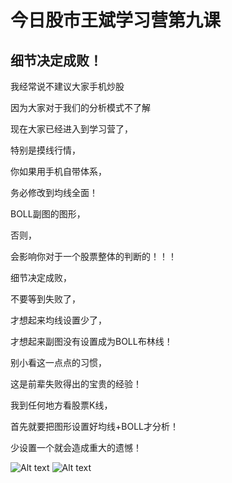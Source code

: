 # 今日股市王斌学习营第九课

  ## 细节决定成败！

我经常说不建议大家手机炒股

因为大家对于我们的分析模式不了解

现在大家已经进入到学习营了，

特别是摸线行情，

你如果用手机自带体系，

务必修改到均线全面！

BOLL副图的图形，

否则，

会影响你对于一个股票整体的判断的！！！

细节决定成败，

不要等到失败了，

才想起来均线设置少了，

才想起来副图没有设置成为BOLL布林线！

别小看这一点点的习惯，

这是前辈失败得出的宝贵的经验！

我到任何地方看股票K线，

首先就要把图形设置好均线+BOLL才分析！

少设置一个就会造成重大的遗憾！


![Alt text](http://imagev2.xmcdn.com/group67/M06/98/E7/wKgMbV3tjsPhrgZRAAIFuA8ynE8093.png!op_type=0&unlimited=1)
![Alt text](http://imagev2.xmcdn.com/group67/M06/98/E7/wKgMbV3tjsnQQDx8AAEGszWQBEY367.png!op_type=0&unlimited=1)